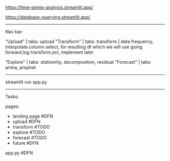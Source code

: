 https://time-series-analysis.streamlit.app/

https://database-querying.streamlit.app/

----------------

Nav bar:

"Upload" | tabs: upload
"Transform" | tabs: transform | data frequency, interpolate.column select, for resulting df which we will use going forward,log transform,ect, implement later

"Explore" | tabs: stationrity, decomposition, residual
"Forecast" | tabs: arima, prophet

---------------

streamlit run app.py



----------------

Tasks:

pages:
- landing page #DFN
- upload #DFN
- transform #TODO
- explore #TODO
- forecast #TODO
- future #DFN

app.py #DFN